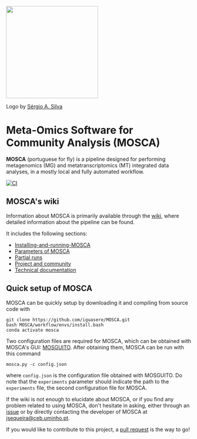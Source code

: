 <img src="https://github.com/iquasere/MOSCA/blob/master/mosca_logo.png" width="250" height="250">

Logo by [Sérgio A. Silva](https://www.ceb.uminho.pt/People/Details/64888072-5cde-42da-b7e5-691d380cefb2)

# Meta-Omics Software for Community Analysis (MOSCA)

**MOSCA** (portuguese for fly) is a pipeline designed for performing metagenomics (MG) and metatranscriptomics (MT) integrated data analyses, in a mostly local and fully automated workflow.

[![CI](https://github.com/iquasere/MOSCA/actions/workflows/main.yml/badge.svg?branch=master)](https://github.com/iquasere/MOSCA/actions/workflows/main.yml)

## MOSCA's wiki

Information about MOSCA is primarily available through the [wiki](https://github.com/iquasere/MOSCA/wiki), where detailed information about the pipeline can be found.

It includes the following sections:
* [Installing-and-running-MOSCA](https://github.com/iquasere/MOSCA/wiki/Installing-and-running-MOSCA)
* [Parameters of MOSCA](https://github.com/iquasere/MOSCA/wiki/Parameters-of-MOSCA)
* [Partial runs](https://github.com/iquasere/MOSCA/wiki/Partial-runs)
* [Project and community](https://github.com/iquasere/MOSCA/wiki/Project-and-community)
* [Technical documentation](https://github.com/iquasere/MOSCA/wiki/Technical-documentation)

## Quick setup of MOSCA

MOSCA can be quickly setup by downloading it and compiling from source code with
```
git clone https://github.com/iquasere/MOSCA.git
bash MOSCA/workflow/envs/install.bash
conda activate mosca
```
Two configuration files are required for MOSCA, which can be obtained with MOSCA's GUI: [MOSGUITO](https://iquasere.github.io/MOSGUITO/). After obtaining them, MOSCA can be run with this command
```
mosca.py -c config.json
```
where ```config.json``` is the configuration file obtained with MOSGUITO. Do note that the ```experiments``` parameter should indicate the path to the ```experiments``` file, the second configuration file for MOSCA.

If the wiki is not enough to elucidate about MOSCA, or if you find any problem related to using MOSCA, don't hesitate in asking, either through an [issue](https://github.com/iquasere/MOSCA/issues) or by directly contacting the developer of MOSCA at jsequeira@ceb.uminho.pt.

If you would like to contribute to this project, a [pull request](https://github.com/iquasere/MOSCA/pulls) is the way to go!
